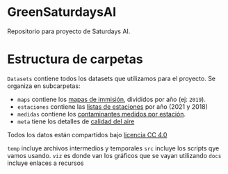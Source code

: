 # GreenSaturdaysAI
Repositorio para proyecto de Saturdays AI.

# Estructura de carpetas
`Datasets` contiene todos los datasets que utilizamos para el proyecto.
Se organiza en subcarpetas:

- `maps` contiene los [mapas de immisión](https://opendata-ajuntament.barcelona.cat/data/es/dataset/mapes-immissio-qualitat-aire), divididos por año (ej: `2019`).
- `estaciones` contiene las [listas de estaciones](https://opendata-ajuntament.barcelona.cat/data/dataset/4dff88b1-151b-48db-91c2-45007cd5d07a/resource/3b2c1f22-2a64-40a7-9154-3d0258d847ed/download/2021_qualitat_aire_estacions.csv) por año (2021 y 2018)
- `medidas` contiene los [contaminantes medidos por estación](https://opendata-ajuntament.barcelona.cat/data/es/dataset/contaminants-estacions-mesura-qualitat-aire).
- `meta` tiene los detalles de [calidad del aire](https://opendata-ajuntament.barcelona.cat/data/es/dataset/qualitat-aire-detall-bcn)

Todos los datos están compartidos bajo [licencia CC 4.0](https://creativecommons.org/licenses/by/4.0/)

`temp` incluye archivos intermedios y temporales
`src` incluye los scripts qye vamos usando.
`viz` es donde van los gráficos que se vayan utilizando
`docs` incluye enlaces a recursos
